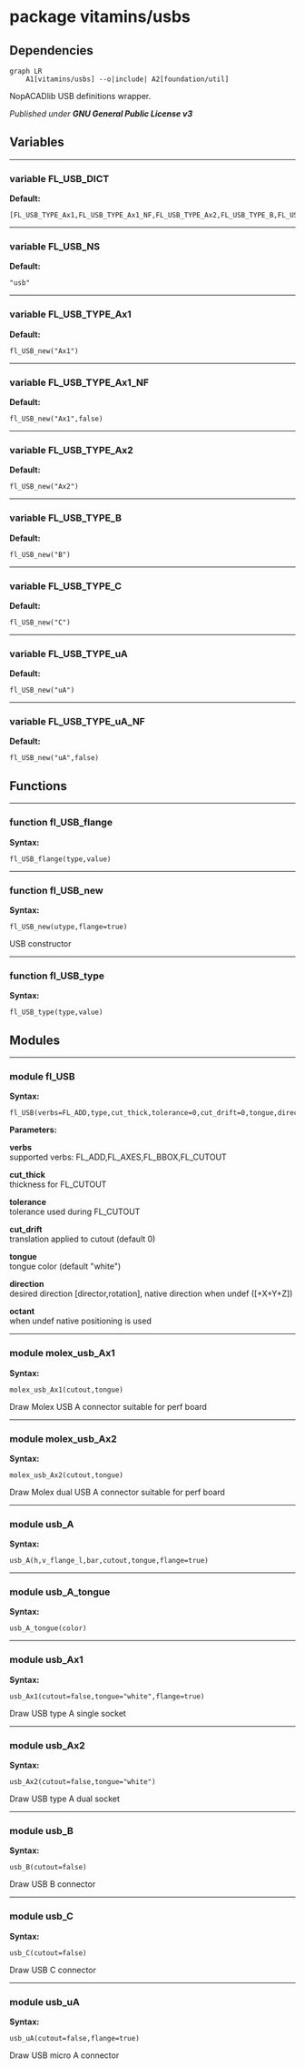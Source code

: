 # package vitamins/usbs

## Dependencies

```mermaid
graph LR
    A1[vitamins/usbs] --o|include| A2[foundation/util]
```

NopACADlib USB definitions wrapper.



*Published under __GNU General Public License v3__*

## Variables

---

### variable FL_USB_DICT

__Default:__

    [FL_USB_TYPE_Ax1,FL_USB_TYPE_Ax1_NF,FL_USB_TYPE_Ax2,FL_USB_TYPE_B,FL_USB_TYPE_C,FL_USB_TYPE_uA,FL_USB_TYPE_uA_NF,]

---

### variable FL_USB_NS

__Default:__

    "usb"

---

### variable FL_USB_TYPE_Ax1

__Default:__

    fl_USB_new("Ax1")

---

### variable FL_USB_TYPE_Ax1_NF

__Default:__

    fl_USB_new("Ax1",false)

---

### variable FL_USB_TYPE_Ax2

__Default:__

    fl_USB_new("Ax2")

---

### variable FL_USB_TYPE_B

__Default:__

    fl_USB_new("B")

---

### variable FL_USB_TYPE_C

__Default:__

    fl_USB_new("C")

---

### variable FL_USB_TYPE_uA

__Default:__

    fl_USB_new("uA")

---

### variable FL_USB_TYPE_uA_NF

__Default:__

    fl_USB_new("uA",false)

## Functions

---

### function fl_USB_flange

__Syntax:__

```text
fl_USB_flange(type,value)
```

---

### function fl_USB_new

__Syntax:__

```text
fl_USB_new(utype,flange=true)
```

USB constructor

---

### function fl_USB_type

__Syntax:__

```text
fl_USB_type(type,value)
```

## Modules

---

### module fl_USB

__Syntax:__

    fl_USB(verbs=FL_ADD,type,cut_thick,tolerance=0,cut_drift=0,tongue,direction,octant)

__Parameters:__

__verbs__  
supported verbs: FL_ADD,FL_AXES,FL_BBOX,FL_CUTOUT

__cut_thick__  
thickness for FL_CUTOUT

__tolerance__  
tolerance used during FL_CUTOUT

__cut_drift__  
translation applied to cutout (default 0)

__tongue__  
tongue color (default "white")

__direction__  
desired direction [director,rotation], native direction when undef ([+X+Y+Z])

__octant__  
when undef native positioning is used


---

### module molex_usb_Ax1

__Syntax:__

    molex_usb_Ax1(cutout,tongue)

Draw Molex USB A connector suitable for perf board

---

### module molex_usb_Ax2

__Syntax:__

    molex_usb_Ax2(cutout,tongue)

Draw Molex dual USB A connector suitable for perf board

---

### module usb_A

__Syntax:__

    usb_A(h,v_flange_l,bar,cutout,tongue,flange=true)

---

### module usb_A_tongue

__Syntax:__

    usb_A_tongue(color)

---

### module usb_Ax1

__Syntax:__

    usb_Ax1(cutout=false,tongue="white",flange=true)

Draw USB type A single socket

---

### module usb_Ax2

__Syntax:__

    usb_Ax2(cutout=false,tongue="white")

Draw USB type A dual socket

---

### module usb_B

__Syntax:__

    usb_B(cutout=false)

Draw USB B connector

---

### module usb_C

__Syntax:__

    usb_C(cutout=false)

Draw USB C connector

---

### module usb_uA

__Syntax:__

    usb_uA(cutout=false,flange=true)

Draw USB micro A connector

